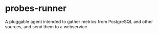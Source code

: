 probes-runner
=============

A pluggable agent intended to gather metrics from PostgreSQL and other sources,
and send them to a webservice.


